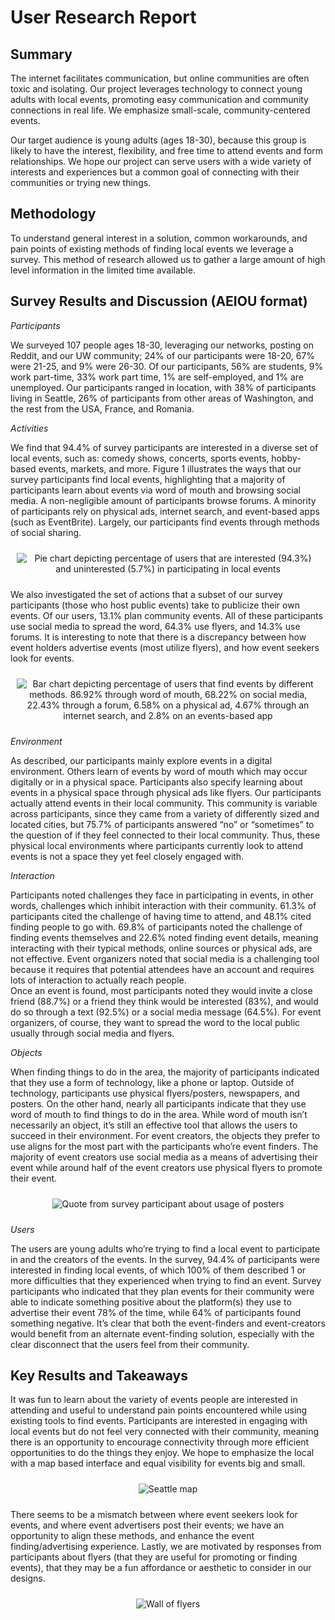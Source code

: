 # User Research Report
## Summary
The internet facilitates communication, but online communities are often toxic and isolating. Our project leverages technology to connect young adults with local events, promoting easy communication and community connections in real life. We emphasize small-scale, community-centered events.

Our target audience is young adults (ages 18-30), because this group is likely to have the interest, flexibility, and free time to attend events and form relationships. We hope our project can serve users with a wide variety of interests and experiences but a common goal of connecting with their communities or trying new things.

## Methodology
To understand general interest in a solution, common workarounds, and pain points of existing methods of finding local events we leverage a survey. This method of research allowed us to gather a large amount of high level information in the limited time available.

## Survey Results and Discussion (AEIOU format)
*Participants*

We surveyed 107 people ages 18-30, leveraging our networks, posting on Reddit, and our UW community; 24% of our participants were 18-20, 67% were 21-25, and 9% were 26-30. Of our participants, 56% are students, 9% work part-time, 33% work part time, 1% are self-employed, and 1% are unemployed. Our participants ranged in location, with 38% of participants living in Seattle, 26% of participants from other areas of Washington, and the rest from the USA, France, and Romania.

*Activities*

We find that 94.4% of survey participants are interested in a diverse set of local events, such as: comedy shows, concerts, sports events, hobby-based events, markets, and more. Figure 1 illustrates the ways that our survey participants find local events, highlighting that a majority of participants learn about events via word of mouth and browsing social media. A non-negligible amount of participants browse forums. A minority of participants rely on physical ads, internet search, and event-based apps (such as EventBrite). Largely, our participants find events through methods of social sharing.

<div style="display: flex; flex-wrap: nowrap; justify-content: center;">
    <figure style="text-align: center; margin: 10px;">
        <img src="blog-imgs/event-interest-pie.png" alt="Pie chart depicting percentage of users that are interested (94.3%) and uninterested (5.7%) in participating in local events" style="width: auto; max-height: 300px; object-fit: contain;" />
    </figure>
</div>

We also investigated the set of actions that a subset of our survey participants (those who host public events) take to publicize their own events. Of our users, 13.1%  plan community events. All of these participants use social media to spread the word, 64.3% use flyers, and 14.3%  use forums. It is interesting to note that there is a discrepancy between how event holders advertise events (most utilize flyers), and how event seekers look for events.

<div style="display: flex; flex-wrap: nowrap; justify-content: center;">
    <figure style="text-align: center; margin: 10px;">
        <img src="blog-imgs/find-events-chart.png" alt="Bar chart depicting percentage of users that find events by different methods. 86.92% through word of mouth, 68.22% on social media, 22.43% through a forum, 6.58% on a physical ad, 4.67% through an internet search, and 2.8% on an events-based app" style="width: auto; max-height: 325px; object-fit: contain;" />
    </figure>
</div>

*Environment*

As described, our participants mainly explore events in a digital environment. Others learn of events by word of mouth which may occur digitally or in a physical space. Participants also specify learning about events in a physical space through physical ads like flyers.
Our participants actually attend events in their local community. This community is variable across participants, since they came from a variety of differently sized and located cities, but 75.7% of participants answered “no” or “sometimes” to the question of if they feel connected to their local community. Thus, these physical local environments where participants currently look to attend events is not a space they yet feel closely engaged with.

*Interaction*

Participants noted challenges they face in participating in events, in other words, challenges which inhibit interaction with their community. 61.3% of participants cited the challenge of having time to attend, and 48.1% cited finding people to go with. 69.8% of participants noted the challenge of finding events themselves and 22.6% noted finding event details, meaning interacting with their typical methods, online sources or physical ads, are not effective. Event organizers noted that social media is a challenging tool because it requires that potential attendees have an account and requires lots of interaction to actually reach people.  
Once an event is found, most participants noted they would invite a close friend (88.7%) or a friend they think would be interested (83%),  and would do so through a text (92.5%) or a social media message (64.5%). For event organizers, of course, they want to spread the word to the local public usually through social media and flyers.

*Objects*

When finding things to do in the area, the majority of participants indicated that they use a form of technology, like a phone or laptop. Outside of technology, participants use physical flyers/posters, newspapers, and posters. On the other hand, nearly all participants indicate that they use word of mouth to find things to do in the area. While word of mouth isn’t necessarily an object, it’s still an effective tool that allows the users to succeed in their environment.
For event creators, the objects they prefer to use aligns for the most part with the participants who’re event finders. The majority of event creators use social media as a means of advertising their event while around half of the event creators use physical flyers to promote their event.

<div style="display: flex; flex-wrap: nowrap; justify-content: center;">
    <figure style="text-align: center; margin: 10px;">
        <img src="blog-imgs/posters-quote.png" alt="Quote from survey participant about usage of posters" style="width: auto; max-height: 150px; object-fit: contain;" />
    </figure>
</div>

*Users*

The users are young adults who’re trying to find a local event to participate in and the creators of the events. In the survey, 94.4% of participants were interested in finding local events, of which 100% of them described 1 or more difficulties that they experienced when trying to find an event. Survey participants who indicated that they plan events for their community were able to indicate something positive about the platform(s) they use to advertise their event 78% of the time, while 64% of participants found something negative. It’s clear that both the event-finders and event-creators would benefit from an alternate event-finding solution, especially with the clear disconnect that the users feel from their community. 

## Key Results and Takeaways
It was fun to learn about the variety of events people are interested in attending and useful to understand pain points encountered while using existing tools to find events. Participants are interested in engaging with local events but do not feel very connected with their community, meaning there is an opportunity to encourage connectivity through more efficient opportunities to do the things they enjoy. We hope to emphasize the local with a map based interface and equal visibility for events big and small.

<div style="display: flex; flex-wrap: nowrap; justify-content: center;">
    <figure style="text-align: center; margin: 10px;">
        <img src="blog-imgs/seattle-map.png" alt="Seattle map" style="width: auto; max-height: 350px; object-fit: contain;" />
    </figure>
</div>

There seems to be a mismatch between where event seekers look for events, and where event advertisers post their events; we have an opportunity to align these methods, and enhance the event finding/advertising experience. Lastly, we are motivated by responses from participants about flyers (that they are useful for promoting or finding events), that they may be a fun affordance or aesthetic to consider in our designs.

<div style="display: flex; flex-wrap: nowrap; justify-content: center;">
    <figure style="text-align: center; margin: 10px;">
        <img src="blog-imgs/flyer-wall.jpg" alt="Wall of flyers" style="width: auto; max-height: 350px; object-fit: contain;" />
    </figure>
</div>
